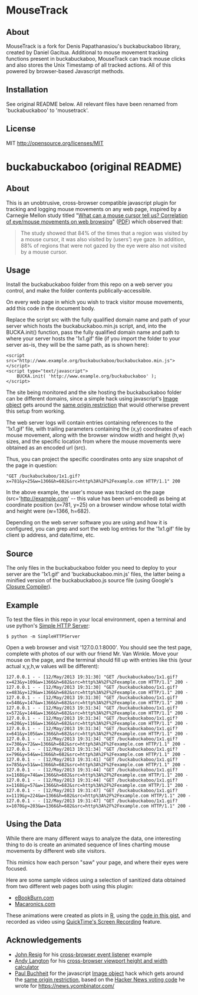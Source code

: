 MouseTrack
==========

About
-----

MouseTrack is a fork for Denis Papathanasiou's buckabuckaboo library, created by Daniel Gacitua. Additional to mouse movement tracking functions present in buckabuckaboo, MouseTrack can track mouse clicks and also stores the Unix Timestamp of all tracked actions. All of this powered by browser-based Javascript methods.

Installation
------------

See original README below. All relevant files have been renamed from 'buckabuckaboo' to 'mousetrack'.


License
-------

MIT
http://opensource.org/licenses/MIT


buckabuckaboo (original README)
===============================

About
-----

This is an unobtrusive, cross-browser compatible javascript plugin for tracking and logging mouse movements on any web page, inspired by a Carnegie Mellon study titled "<a href="http://dl.acm.org/citation.cfm?id=634067.634234" target="_blank">What can a mouse cursor tell us? Correlation of eye/mouse movements on web browsing</a>" (<a href="http://csi.ufs.ac.za/resres/files/Chen.pdf" target="_blank">PDF</a>) which observed that:

> The study showed that 84% of the times that a region was visited by a mouse cursor, it was also visited by (users') eye gaze. In addition, 88% of regions that were not gazed by the eye were also not visited by a mouse cursor.

Usage
-----

Install the buckabuckaboo folder from this repo on a web server you control, and make the folder contents publically-accessible.

On every web page in which you wish to track visitor mouse movements, add this code in the document body.

Replace the script src with the fully qualified domain name and path of your server which hosts the buckabuckaboo.min.js script, and, into the BUCKA.init() function, pass the fully qualified domain name and path to where your server hosts the '1x1.gif' file (if you import the folder to your server as-is, they will be the same path, as is shown here):

```
<script src="http://www.example.org/buckabuckaboo/buckabuckaboo.min.js"></script>
<script type="text/javascript">
    BUCKA.init( 'http://www.example.org/buckabuckaboo' );
</script>
```

The site being monitored and the site hosting the buckabuckaboo folder can be different domains, since a simple hack using javascript's <a href="https://developer.mozilla.org/en-US/docs/DOM/HTMLImageElement" target="_blank">Image object</a> gets around the <a href="https://en.wikipedia.org/wiki/Same_origin_policy" target="_blank">same origin restriction</a> that would otherwise prevent this setup from working.

The web server logs will contain entries containing references to the '1x1.gif' file, with trailing parameters containing the (x,y) coordinates of each mouse movement, along with the browser window width and height (h,w) sizes, and the specific location from where the mouse movements were obtained as an encoded url (src).

Thus, you can project the specific coordinates onto any size snapshot of the page in question:

```
"GET /buckabuckaboo/1x1.gif?x=781&y=25&w=1366&h=682&src=http%3A%2F%2Fexample.com HTTP/1.1" 200
```

In the above example, the user's mouse was tracked on the page (src='http://example.com' -- this value has been url-encoded) as being at coordinate position (x=781, y=25) on a browser window whose total width and height were (w=1366, h=682).

Depending on the web server software you are using and how it is configured, you can grep and sort the web log entries for the '1x1.gif' file by client ip address, and date/time, etc.

Source
------

The only files in the buckabuckaboo folder you need to deploy to your server are the '1x1.gif' and 'buckabuckaboo.min.js' files, the latter being a minified version of the buckabuckaboo.js source file (using Google's <a href="https://code.google.com/p/closure-compiler/" target="_blank">Closure Compiler</a>).

Example
-------

To test the files in this repo in your local environment, open a terminal and use python's <a href="http://www.linuxjournal.com/content/tech-tip-really-simple-http-server-python" target="_blank">Simple HTTP Server</a>:

```
$ python -m SimpleHTTPServer
```

Open a web browser and visit '127.0.0.1:8000'. You should see the test page, complete with photos of our with our friend Mr. Van Winkle. Move your mouse on the page, and the terminal should fill up with entries like this (your actual x,y,h,w values will be different):

```
127.0.0.1 - - [12/May/2013 19:31:30] "GET /buckabuckaboo/1x1.gif?x=423&y=109&w=1366&h=682&src=http%3A%2F%2Fexample.com HTTP/1.1" 200 -
127.0.0.1 - - [12/May/2013 19:31:30] "GET /buckabuckaboo/1x1.gif?x=483&y=129&w=1366&h=682&src=http%3A%2F%2Fexample.com HTTP/1.1" 200 -
127.0.0.1 - - [12/May/2013 19:31:30] "GET /buckabuckaboo/1x1.gif?x=540&y=147&w=1366&h=682&src=http%3A%2F%2Fexample.com HTTP/1.1" 200 -
127.0.0.1 - - [12/May/2013 19:31:34] "GET /buckabuckaboo/1x1.gif?x=572&y=144&w=1366&h=682&src=http%3A%2F%2Fexample.com HTTP/1.1" 200 -
127.0.0.1 - - [12/May/2013 19:31:34] "GET /buckabuckaboo/1x1.gif?x=620&y=116&w=1366&h=682&src=http%3A%2F%2Fexample.com HTTP/1.1" 200 -
127.0.0.1 - - [12/May/2013 19:31:34] "GET /buckabuckaboo/1x1.gif?x=641&y=105&w=1366&h=682&src=http%3A%2F%2Fexample.com HTTP/1.1" 200 -
127.0.0.1 - - [12/May/2013 19:31:34] "GET /buckabuckaboo/1x1.gif?x=730&y=72&w=1366&h=682&src=http%3A%2F%2Fexample.com HTTP/1.1" 200 -
127.0.0.1 - - [12/May/2013 19:31:34] "GET /buckabuckaboo/1x1.gif?x=796&y=54&w=1366&h=682&src=http%3A%2F%2Fexample.com HTTP/1.1" 200 -
127.0.0.1 - - [12/May/2013 19:31:41] "GET /buckabuckaboo/1x1.gif?x=785&y=51&w=1366&h=682&src=http%3A%2F%2Fexample.com HTTP/1.1" 200 -
127.0.0.1 - - [12/May/2013 19:31:44] "GET /buckabuckaboo/1x1.gif?x=1168&y=74&w=1366&h=682&src=http%3A%2F%2Fexample.com HTTP/1.1" 200 -
127.0.0.1 - - [12/May/2013 19:31:44] "GET /buckabuckaboo/1x1.gif?x=1168&y=57&w=1366&h=682&src=http%3A%2F%2Fexample.com HTTP/1.1" 200 -
127.0.0.1 - - [12/May/2013 19:31:47] "GET /buckabuckaboo/1x1.gif?x=1119&y=224&w=1366&h=682&src=http%3A%2F%2Fexample.com HTTP/1.1" 200 -
127.0.0.1 - - [12/May/2013 19:31:47] "GET /buckabuckaboo/1x1.gif?x=1070&y=203&w=1366&h=682&src=http%3A%2F%2Fexample.com HTTP/1.1" 200 -
```

Using the Data
--------------

While there are many different ways to analyze the data, one interesting thing to do is create an animated sequence of lines charting mouse movements by different web site visitors.

This mimics how each person "saw" your page, and where their eyes were focused.

Here are some sample videos using a selection of sanitized data obtained from two different web pages both using this plugin:

* <a href="http://www.youtube.com/watch?v=PziyvSHgkBs" target="_blank">eBookBurn.com</a>
* <a href="http://www.youtube.com/watch?v=n6npG9NHg7E" target="_blank">Macaronics.com</a>

These animations were created as plots in <a href="http://www.r-project.org/" target="_blank">R</a>, using the <a href="https://gist.github.com/dpapathanasiou/5818427" target="_blank">code in this gist</a>, and recorded as video using <a href="http://tech.journalism.cuny.edu/documentation/capture-video-with-quicktime-screen-recording/" target="_blank">QuickTime's Screen Recording</a> feature.

Acknowledgements
----------------

* <a href="https://twitter.com/jeresig" target="_blank">John Resig</a> for his <a href="http://ejohn.org/projects/flexible-javascript-events/" target="_blank">cross-browser event listener</a> example
* <a href="http://andylangton.co.uk" target="_blank">Andy Langton</a> for his <a href="http://andylangton.co.uk/blog/development/get-viewport-size-width-and-height-javascript" target="_blank">cross-browser viewport height and width calculator</a>
* <a href="https://twitter.com/paultoo" target="_blank">Paul Buchheit</a> for the javascript <a href="https://developer.mozilla.org/en-US/docs/DOM/HTMLImageElement" target="_blank">Image object</a> hack which gets around the <a href="https://en.wikipedia.org/wiki/Same_origin_policy" target="_blank">same origin restriction</a>, based on the <a href="https://news.ycombinator.com/item?id=4239118" target="_blank">Hacker News voting code</a> he wrote for <a href="https://news.ycombinator.com/" target="_blank">https://news.ycombinator.com/</a> 
